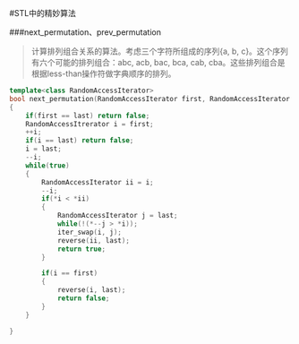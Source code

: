 #STL中的精妙算法

###next_permutation、prev_permutation
> 计算排列组合关系的算法。考虑三个字符所组成的序列{a, b, c}。这个序列有六个可能的排列组合：abc, acb, bac, bca, cab, cba。这些排列组合是根据less-than操作符做字典顺序的排列。

```c++
template<class RandomAccessIterator>
bool next_permutation(RandomAccessIterator first, RandomAccessIterator last)
{
    if(first == last) return false;
    RandomAccessItrerator i = first;
    ++i;
    if(i == last) return false;
    i = last;
    --i;
    while(true) 
    {
        RandomAccessIterator ii = i;
        --i;
        if(*i < *ii)
        {
            RandomAccessIterator j = last;
            while(!(*--j > *i));
            iter_swap(i, j);
            reverse(ii, last);
            return true;
        }

        if(i == first)
        {
            reverse(i, last);
            return false;    
        }
    }

}
```